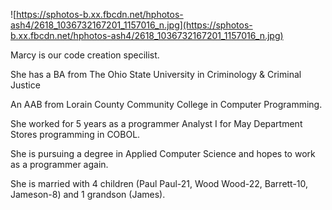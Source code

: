 ![https://sphotos-b.xx.fbcdn.net/hphotos-ash4/2618_1036732167201_1157016_n.jpg](https://sphotos-b.xx.fbcdn.net/hphotos-ash4/2618_1036732167201_1157016_n.jpg)



Marcy is our code creation specilist.


She has a BA from The Ohio State University in Criminology & Criminal Justice


An AAB from Lorain County Community College in Computer Programming.


She worked for 5 years as a programmer Analyst I for May Department Stores programming in COBOL.


She is pursuing a degree in Applied Computer Science and hopes to work as a programmer again.


She is married with 4 children (Paul Paul-21, Wood Wood-22, Barrett-10, Jameson-8) and 1 grandson (James).